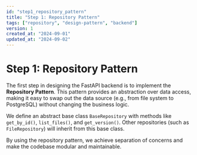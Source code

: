 ```yaml
---
id: "step1_repository_pattern"
title: "Step 1: Repository Pattern"
tags: ["repository", "design-pattern", "backend"]
version: 1
created_at: "2024-09-01"
updated_at: "2024-09-02"
---
```


# Step 1: Repository Pattern

The first step in designing the FastAPI backend is to implement the **Repository Pattern**. This pattern provides an abstraction over data access, making it easy to swap out the data source (e.g., from file system to PostgreSQL) without changing the business logic.

We define an abstract base class `BaseRepository` with methods like `get_by_id()`, `list_files()`, and `get_version()`. Other repositories (such as `FileRepository`) will inherit from this base class.

By using the repository pattern, we achieve separation of concerns and make the codebase modular and maintainable.
